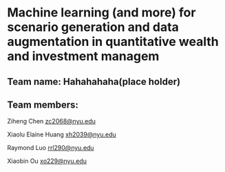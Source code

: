 # Machine learning (and more) for scenario generation and data augmentation in quantitative wealth and investment managem

## Team name: Hahahahaha(place holder)

## Team members:

Ziheng	Chen	zc2068@nyu.edu

Xiaolu Elaine	Huang	xh2039@nyu.edu

Raymond	Luo	rrl290@nyu.edu

Xiaobin	Ou	xo229@nyu.edu
